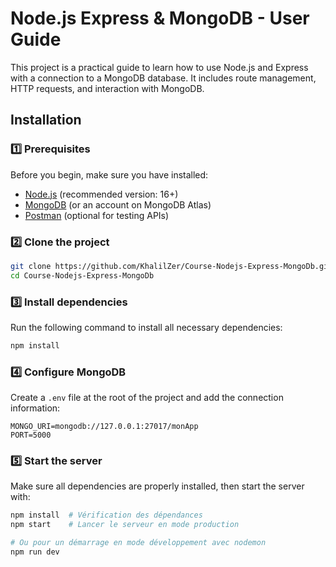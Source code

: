 # Node.js Express & MongoDB - User Guide
This project is a practical guide to learn how to use Node.js and Express with a connection to a MongoDB database. It includes route management, HTTP requests, and interaction with MongoDB.

## Installation  
### 1️⃣ Prerequisites  
Before you begin, make sure you have installed:
- [Node.js](https://nodejs.org/) (recommended version: 16+)
- [MongoDB](https://www.mongodb.com/try/download/community) (or an account on MongoDB Atlas)
- [Postman](https://www.postman.com/) (optional for testing APIs)

### 2️⃣  Clone the project
```sh
git clone https://github.com/KhalilZer/Course-Nodejs-Express-MongoDb.git
cd Course-Nodejs-Express-MongoDb
```

### 3️⃣ Install dependencies
Run the following command to install all necessary dependencies:
```sh
npm install
```
### 4️⃣ Configure MongoDB  

Create a `.env` file at the root of the project and add the connection information:

```env
MONGO_URI=mongodb://127.0.0.1:27017/monApp  
PORT=5000
```
### 5️⃣ Start the server

Make sure all dependencies are properly installed, then start the server with:

```sh
npm install  # Vérification des dépendances  
npm start    # Lancer le serveur en mode production  

# Ou pour un démarrage en mode développement avec nodemon  
npm run dev  


